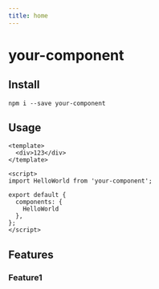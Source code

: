 ```yaml
---
title: home
---
```


# your-component

## Install

```shell
npm i --save your-component
```

## Usage

```vue
<template>
  <div>123</div>
</template>

<script>
import HelloWorld from 'your-component';

export default {
  components: {
    HelloWorld
  },
};
</script>
```

## Features

### Feature1

<Demo component="Feature1" />
